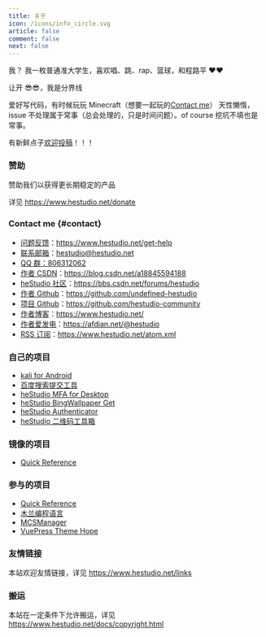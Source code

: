```yaml
---
title: 关于
icon: /icons/info_circle.svg
article: false
comment: false
next: false
---
```


我？
我一枚普通准大学生，喜欢唱、跳、rap、篮球，和程路平 ❤️❤️

<el-divider>让开 😎😎，我是分界线</el-divider>

爱好写代码，有时候玩玩 Minecraft（想要一起玩的[Contact me](/about/#contact)）
天性懒惰，issue 不处理属于常事（总会处理的，只是时间问题）。of course 挖坑不填也是常事。

有新鲜点子[欢迎投稿](/talking/)！！！

### 赞助

赞助我们以获得更长期稳定的产品

详见 https://www.hestudio.net/donate

### Contact me {#contact}

- [问题反馈](/get-help)：https://www.hestudio.net/get-help
- [联系邮箱](mailto:hestudio@hestudio.net)：hestudio@hestudio.net
- [QQ 群：806312062](https://qm.qq.com/cgi-bin/qm/qr?k=4n1uhUrvOtudkpynl_Pf9T6fja1rV04N&jump_from=webapi&authKey=yxfsjLe/w5hhJtQETdZmWUatNI4ocPjagH6R9ZZqJyICYv5cQ9PwAFWNz169PgZd)
- [作者 CSDN](https://blog.csdn.net/a18845594188)：https://blog.csdn.net/a18845594188
- [heStudio 社区](https://bbs.csdn.net/forums/hestudio)：https://bbs.csdn.net/forums/hestudio
- [作者 Github](https://github.com/undefined-hestudio)：https://github.com/undefined-hestudio
- [项目 Github](https://github.com/hestudio-community)：https://github.com/hestudio-community
- [作者博客](https://www.hestudio.net/)：https://www.hestudio.net/
- [作者爱发电](https://afdian.net/@hestudio)：https://afdian.net/@hestudio
- [RSS 订阅](https://www.hestudio.net/atom.xml)：https://www.hestudio.net/atom.xml

### 自己的项目

- [kali for Android](https://gitlab.com/heStudio/ka_install)
- [百度搜索提交工具](https://pypi.org/project/hbsst/)
- [heStudio MFA for Desktop](https://gitee.com/hestudio/hmfa)
- [heStudio BingWallpaper Get](https://github.com/hestudio-community/bing-wallpaper-get/)
- [heStudio Authenticator](/common/authenticator/)
- [heStudio 二维码工具箱](/common/qrcodebox/)

### 镜像的项目

- [Quick Reference](https://quickref.hestudio.net/)

### 参与的项目

- [Quick Reference](https://github.com/jaywcjlove/reference)
- [木兰编程语言](https://gitee.com/MulanRevive/mulan-rework)
- [MCSManager](https://github.com/MCSManager)
- [VuePress Theme Hope](https://github.com/vuepress-theme-hope/vuepress-theme-hope)

### 友情链接

本站欢迎友情链接，详见 https://www.hestudio.net/links

### 搬运

本站在一定条件下允许搬运，详见 https://www.hestudio.net/docs/copyright.html

<egg />

<script setup>
import egg from '@aboutegg'
</script>
